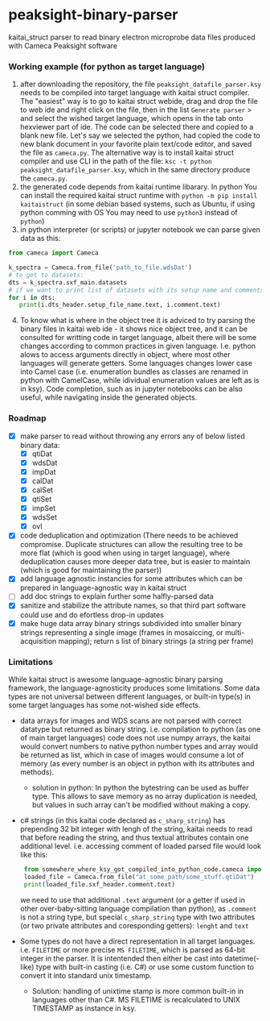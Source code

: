 # peaksight-binary-parser
kaitai_struct parser to read binary electron microprobe data files produced with Cameca Peaksight software

### Working example (for python as target language)
1. after downloading the repository, the file `peaksight_datafile_parser.ksy` needs to be compiled into target language with kaitai struct compiler.
   The "easiest" way is to go to kaitai struct webide, drag and drop the file to  web ide and right click on the file, then in the list `Generate parser` > and select the wished target language, which opens in the tab onto hexviewer part of ide. The code can be selected there and copied to a blank new file.
   Let's say we selected the python, had copied the code to new blank document in your favorite plain text/code editor, and saved the file as `cameca.py`.
   The alternative way is to install kaitai struct compiler and use CLI in the path of the file:
   `ksc -t python peaksight_datafile_parser.ksy`, which in the same directory produce the `cameca.py`.
2. the generated code depends from kaitai runtime libarary. In python You can install the required kaitai struct runtime with `python -m pip install kaitaistruct` (in some debian based systems, such as Ubuntu, if using python comming with OS You may need to use `python3` instead of `python`)
3. in python interpreter (or scripts) or jupyter notebook we can parse given data as this:
  ```python
  from cameca import Cameca
  
  k_spectra = Cameca.from_file('path_to_file.wdsDat')
  # to get to datasets:
  dts = k_spectra.sxf_main.datasets
  # if we want to print list of datasets with its setup name and comments:
  for i in dts:
     print(i.dts_header.setup_file_name.text, i.comment.text)
  ```
4. To know what is where in the object tree it is adviced to try parsing the binary files in kaitai web ide - it shows nice object tree, and it can be consulted for writting code in target language, albeit there will be some changes according to common practices in given language. I.e. python alows to access arguments directly in object, where most other languages will generate getters. Some languages changes lower case into Camel case (i.e. enumeration bundles as classes are renamed in python with CamelCase, while idividual enumeration values are left as is in ksy). Code completion, such as in jupyter notebooks can be also useful, while navigating inside the generated objects.

### Roadmap

- [x] make parser to read without throwing any errors any of below listed binary data:
  - [x] qtiDat
  - [x] wdsDat
  - [x] impDat
  - [x] calDat
  - [x] calSet
  - [x] qtiSet
  - [x] impSet
  - [x] wdsSet
  - [x] ovl
- [x] code deduplication and optimization (There needs to be achieved compromise. Duplicate structures can allow the resulting tree to be more flat (which is good when using in target language), where deduplication causes more deeper data tree, but is easier to maintain (which is good for maintaining the parser)) 
- [x] add language agnostic instancies for some attributes which can be prepared in language-agnostic way in kaitai struct
- [ ] add doc strings to explain further some halfly-parsed data
- [x] sanitize and stabilize the attribute names, so that third part software could use and do efortless drop-in updates
- [x] make huge data array binary strings subdivided into smaller binary strings representing a single image (frames in mosaiccing, or multi-acquisition mapping);
      return s list of binary strings (a string per frame)

### Limitations

While kaitai struct is awesome language-agnostic binary parsing framework, the language-agnosticity produces some limitations. Some data types are not universal between different languages, or built-in type(s) in some target languages has some not-wished side effects.
- data arrays for images and WDS scans are not parsed with correct datatype but returned as binary string. i.e. compilation to python (as one of main target languages) code does not use numpy arrays, the kaitai would convert numbers to native python number types and array would be returned as list, which in case of images would consume a lot of memory (as every number is an object in python with its attributes and methods).
   - solution in python: In python the bytestring can be used as buffer type. This allows to save memory as no array duplication is needed, but values in such array can't be modified without making a copy. 
- c# strings (in this kaitai code declared as `c_sharp_string`) has prepending 32 bit integer with lengh of the string, kaitai needs to read that before reading the string, and thus textual attributes contain one additional level. i.e. accessing comment of loaded parsed file would look like this: 

  ```python
   from somewhere_where_ksy_got_compiled_into_python_code.cameca import Cameca
   loaded_file = Cameca.from_file("at_some_path/some_stuff.qtiDat")
   print(loaded_file.sxf_header.comment.text)
  ```
  we need to use that additional `.text` argument (or a getter if used in other over-baby-sitting language compilation than python), as `.comment` is not a string type, but special `c_sharp_string` type with two attributes (or two private attributes and coresponding getters): `lenght` and `text`
- Some types do not have a direct representation in all target languages. i.e. `FILETIME` or more precise `MS FILETIME`, which is parsed as 64-bit integer in the parser. It is intentended then either be cast into datetime(-like) type with built-in casting (i.e. C#) or use some custom function to convert it into standard unix timestamp.
  - Solution: handling of unixtime stamp is more common built-in in languages other than C#. MS FILETIME is recalculated to UNIX TIMESTAMP as instance in ksy.
